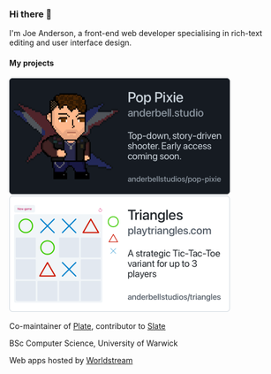### Hi there 👋

I'm Joe Anderson, a front-end web developer specialising in rich-text editing and user interface design.

#### My projects

<a href="https://anderbell.studio"><img src="https://raw.githubusercontent.com/12joan/12joan/main/assets/pop-pixie.png" width="400" alt="Pop Pixie / anderbell.studio / Top-down, story-driven shooter. Early access coming soon. / anderbellstudios/pop-pixie" /></a> <a href="https://beta.playtriangles.com"><img src="https://raw.githubusercontent.com/12joan/12joan/main/assets/triangles.png" width="400" alt="Triangles / playtriangles.com / A strategic Tic-Tac-Toe variant for up to 3 players / anderbellstudios/triangles" /></a>

Co-maintainer of [Plate](https://github.com/udecode/plate), contributor to [Slate](https://github.com/ianstormtaylor/slate)

BSc Computer Science, University of Warwick

Web apps hosted by [Worldstream](https://worldstream.com/)
